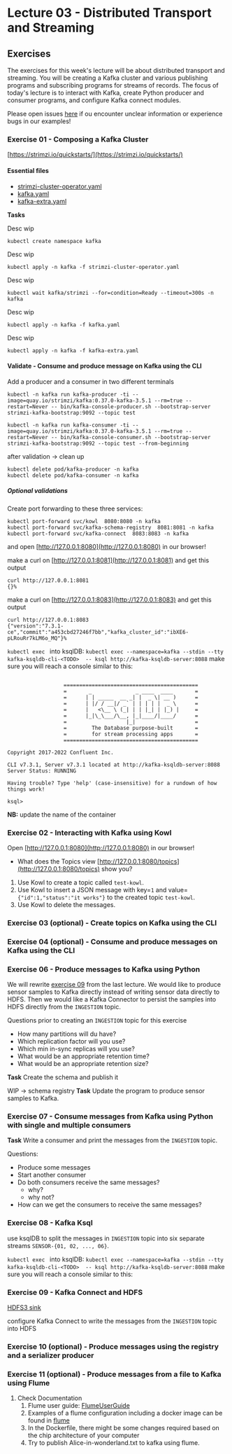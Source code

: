 # Lecture 03 - Distributed Transport and Streaming


## Exercises

The exercises for this week's lecture will be about distributed transport and streaming. You will be creating a Kafka cluster and various publishing programs and subscribing programs for streams of records.
The focus of today's lecture is to interact with Kafka, create Python producer and consumer programs, and configure Kafka connect modules. 

Please open issues [here](https://github.com/jakobhviid/BigDataCourseExercises/issues) if ou encounter unclear information or experience bugs in our examples!


### Exercise 01 - Composing a Kafka Cluster


[https://strimzi.io/quickstarts/](https://strimzi.io/quickstarts/)

#### Essential files

- [strimzi-cluster-operator.yaml](./strimzi-cluster-operator.yaml)
- [kafka.yaml](./kafka.yaml)
- [kafka-extra.yaml](kafka-extra.yaml)


**Tasks**

Desc wip
```
kubectl create namespace kafka
```

Desc wip
```
kubectl apply -n kafka -f strimzi-cluster-operator.yaml
```

Desc wip
```
kubectl wait kafka/strimzi --for=condition=Ready --timeout=300s -n kafka
```
Desc wip
```
kubectl apply -n kafka -f kafka.yaml
```
Desc wip
```
kubectl apply -n kafka -f kafka-extra.yaml
```


#### Validate - Consume and produce message on Kafka using the CLI

Add a producer and a consumer in two different terminals
```
kubectl -n kafka run kafka-producer -ti --image=quay.io/strimzi/kafka:0.37.0-kafka-3.5.1 --rm=true --restart=Never -- bin/kafka-console-producer.sh --bootstrap-server strimzi-kafka-bootstrap:9092 --topic test
```
```
kubectl -n kafka run kafka-consumer -ti --image=quay.io/strimzi/kafka:0.37.0-kafka-3.5.1 --rm=true --restart=Never -- bin/kafka-console-consumer.sh --bootstrap-server strimzi-kafka-bootstrap:9092 --topic test --from-beginning
```

after validation -> clean up
```
kubectl delete pod/kafka-producer -n kafka
kubectl delete pod/kafka-consumer -n kafka 
```


##### Optional validations

Create port forwarding to these three services:
```
kubectl port-forward svc/kowl  8080:8080 -n kafka
kubectl port-forward svc/kafka-schema-registry  8081:8081 -n kafka
kubectl port-forward svc/kafka-connect  8083:8083 -n kafka 
```
and open [http://127.0.0.1:8080](http://127.0.0.1:8080) in our browser!


make a curl on [http://127.0.0.1:8081](http://127.0.0.1:8081) and get this output
```
curl http://127.0.0.1:8081
{}%                                  
```

make a curl on [http://127.0.0.1:8083](http://127.0.0.1:8083) and get this output
```
curl http://127.0.0.1:8083
{"version":"7.3.1-ce","commit":"a453cbd27246f7bb","kafka_cluster_id":"ibXE6-pLRouRr7kLM6o_MQ"}%                                   
```

`kubectl exec ` into ksqlDB: `kubectl exec --namespace=kafka --stdin --tty kafka-ksqldb-cli-<TODO>  -- ksql http://kafka-ksqldb-server:8088` make sure you will reach a console similar to this:

```
                  
                  ===========================================
                  =       _              _ ____  ____       =
                  =      | | _____  __ _| |  _ \| __ )      =
                  =      | |/ / __|/ _` | | | | |  _ \      =
                  =      |   <\__ \ (_| | | |_| | |_) |     =
                  =      |_|\_\___/\__, |_|____/|____/      =
                  =                   |_|                   =
                  =        The Database purpose-built       =
                  =        for stream processing apps       =
                  ===========================================

Copyright 2017-2022 Confluent Inc.

CLI v7.3.1, Server v7.3.1 located at http://kafka-ksqldb-server:8088
Server Status: RUNNING

Having trouble? Type 'help' (case-insensitive) for a rundown of how things work!

ksql> 
```

**NB:** update the name of the container



### Exercise 02 - Interacting with Kafka using Kowl
Open [http://127.0.0.1:8080](http://127.0.0.1:8080) in our browser!


- What does the Topics view [http://127.0.0.1:8080/topics](http://127.0.0.1:8080/topics) show you?
1. Use Kowl to create a topic called `test-kowl`.
1. Use Kowl to insert a JSON message with key=`1` and value=`{"id":1,"status":"it works"}` to the created topic `test-kowl`.
1. Use Kowl to delete the messages.

### Exercise 03 (optional) - Create topics on Kafka using the CLI
### Exercise 04 (optional) - Consume and produce messages on Kafka using the CLI
### Exercise 06 - Produce messages to Kafka using Python


We will rewrite [exercise 09](../02/exercises.md#exercise-9---create-six-fictive-data-sources) from the last lecture.
We would like to produce sensor samples to Kafka directly instead of writing sensor data directly to HDFS. Then we would like a Kafka Connector to persist the samples into HDFS directly from the `INGESTION` topic.


Questions prior to creating an `INGESTION` topic for this exercise
- How many partitions will du have?
- Which replication factor will you use?
- Which min in-sync replicas will you use?
- What would be an appropriate retention time?
- What would be an appropriate retention size?


**Task** Create the schema and publish it

WIP -> schema registry
**Task** Update the program to produce sensor samples to Kafka.





### Exercise 07 - Consume messages from Kafka using Python with single and multiple consumers

**Task** Write a consumer and print the messages from the `INGESTION` topic.

Questions:
- Produce some messages
- Start another consumer
- Do both consumers receive the same messages?
  - why?
  - why not?
- How can we get the consumers to receive the same messages?

### Exercise 08 - Kafka Ksql

use ksqlDB to split the messages in `INGESTION` topic into six separate streams `SENSOR-{01, 02, ..., 06}`.

`kubectl exec ` into ksqlDB: `kubectl exec --namespace=kafka --stdin --tty kafka-ksqldb-cli-<TODO>  -- ksql http://kafka-ksqldb-server:8088` make sure you will reach a console similar to this:

### Exercise 09 - Kafka Connect and HDFS

[HDFS3 sink](https://docs.confluent.io/kafka-connectors/hdfs3-sink/current/overview.html)

configure Kafka Connect to write the messages from the `INGESTION` topic into HDFS

### Exercise 10 (optional)  - Produce messages using the registry and a serializer producer

### Exercise 11 (optional)  - Produce messages from a file to Kafka using Flume

1. Check Documentation
    1. Flume user guide: [FlumeUserGuide](https://flume.apache.org/FlumeUserGuide.html)
    1. Examples of a flume configuration including a docker image can be found in [flume](./flume/)
    1. In the Dockerfile, there might be some changes required based on the chip architecture of your computer
    1. Try to publish Alice-in-wonderland.txt to kafka using flume.